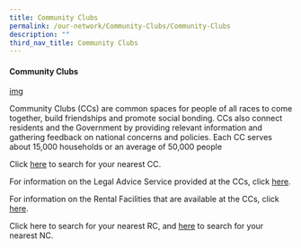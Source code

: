 ```yaml
---
title: Community Clubs
permalink: /our-network/Community-Clubs/Community-Clubs
description: ""
third_nav_title: Community Clubs
---
```

#### Community Clubs

[img]()

Community Clubs (CCs) are common spaces for people of all races to come together, build friendships and promote social bonding. CCs also connect residents and the Government by providing relevant information and gathering feedback on national concerns and policies. Each CC serves about 15,000 households or an average of 50,000 people

Click [here](/our-network/Community-Clubs/Locate-CC) to search for your nearest CC.

For information on the Legal Advice Service provided at the CCs, click [here](/our-network/Community-Clubs/Legal-Advice-Service).

For information on the Rental Facilities that are available at the CCs, click [here](/our-network/Community-Clubs/Rentals).

Click here to search for your nearest RC, and [here](/our-network/Grassroots-Organisations/Residents-Committees) to search for your nearest NC.